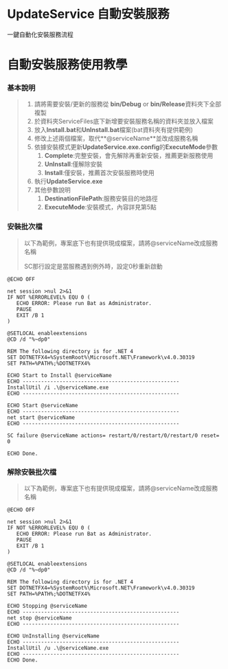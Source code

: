 # UpdateService 自動安裝服務
一鍵自動化安裝服務流程

# 自動安裝服務使用教學

### 基本說明

> 1. 請將需要安裝/更新的服務從 **bin/Debug** or **bin/Release**資料夾下全部複製
> 2. 於資料夾ServiceFiles底下新增要安裝服務名稱的資料夾並放入檔案
> 3. 放入**Install.bat**和**UnInstall.bat**檔案(bat資料夾有提供範例)
> 4. 修改上述兩個檔案，取代**@serviceName**並改成服務名稱
> 5. 依據安裝模式更新**UpdateService.exe.config**的**ExecuteMode**參數
>    1. **Complete**:完整安裝，會先解除再重新安裝，推薦更新服務使用
>    2. **UnInstall**:僅解除安裝
>    3. **Install**:僅安裝，推薦首次安裝服務時使用
> 6. 執行**UpdateService.exe**
> 7. 其他參數說明
>    1. **DestinationFilePath**:服務安裝目的地路徑
>    2. **ExecuteMode**:安裝模式，內容詳見第5點

### 安裝批次檔

> 以下為範例，專案底下也有提供現成檔案，請將@serviceName改成服務名稱
>
> SC那行設定是當服務遇到例外時，設定0秒重新啟動

```
@ECHO OFF

net session >nul 2>&1
IF NOT %ERRORLEVEL% EQU 0 (
   ECHO ERROR: Please run Bat as Administrator.
   PAUSE
   EXIT /B 1
)

@SETLOCAL enableextensions
@CD /d "%~dp0"

REM The following directory is for .NET 4
SET DOTNETFX4=%SystemRoot%\Microsoft.NET\Framework\v4.0.30319
SET PATH=%PATH%;%DOTNETFX4%

ECHO Start to Install @serviceName
ECHO ---------------------------------------------------
InstallUtil /i .\@serviceName.exe
ECHO ---------------------------------------------------

ECHO Start @serviceName
ECHO ---------------------------------------------------
net start @serviceName
ECHO ---------------------------------------------------

SC failure @serviceName actions= restart/0/restart/0/restart/0 reset= 0

ECHO Done.
```

### 解除安裝批次檔

> 以下為範例，專案底下也有提供現成檔案，請將@serviceName改成服務名稱

```
@ECHO OFF

net session >nul 2>&1
IF NOT %ERRORLEVEL% EQU 0 (
   ECHO ERROR: Please run Bat as Administrator.
   PAUSE
   EXIT /B 1
)

@SETLOCAL enableextensions
@CD /d "%~dp0"

REM The following directory is for .NET 4
SET DOTNETFX4=%SystemRoot%\Microsoft.NET\Framework\v4.0.30319
SET PATH=%PATH%;%DOTNETFX4%

ECHO Stopping @serviceName
ECHO ---------------------------------------------------
net stop @serviceName
ECHO ---------------------------------------------------

ECHO UnInstalling @serviceName
ECHO ---------------------------------------------------
InstallUtil /u .\@serviceName.exe
ECHO ---------------------------------------------------
ECHO Done.
```

